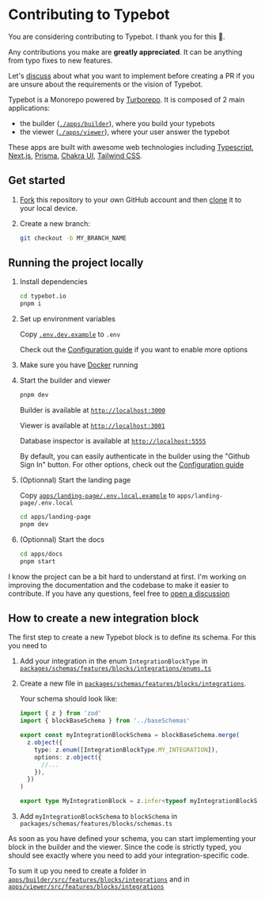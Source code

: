 # Contributing to Typebot

You are considering contributing to Typebot. I thank you for this 🙏.

Any contributions you make are **greatly appreciated**. It can be anything from typo fixes to new features.

Let's [discuss](https://github.com/baptisteArno/typebot.io/discussions/new) about what you want to implement before creating a PR if you are unsure about the requirements or the vision of Typebot.

Typebot is a Monorepo powered by [Turborepo](https://turborepo.org/). It is composed of 2 main applications:

- the builder ([`./apps/builder`](apps/builder)), where you build your typebots
- the viewer ([`./apps/viewer`](./apps/viewer)), where your user answer the typebot

These apps are built with awesome web technologies including [Typescript](https://www.typescriptlang.org/), [Next.js](https://nextjs.org/), [Prisma](https://www.prisma.io/), [Chakra UI](https://chakra-ui.com/), [Tailwind CSS](https://tailwindcss.com/).

## Get started

1. [Fork](https://help.github.com/articles/fork-a-repo/) this repository to your
   own GitHub account and then
   [clone](https://help.github.com/articles/cloning-a-repository/) it to your local device.

2. Create a new branch:

   ```sh
   git checkout -b MY_BRANCH_NAME
   ```

## Running the project locally

1. Install dependencies

   ```sh
   cd typebot.io
   pnpm i
   ```

2. Set up environment variables

   Copy [`.env.dev.example`](./.env.dev.example) to `.env`

   Check out the [Configuration guide](https://docs.typebot.io/self-hosting/configuration) if you want to enable more options

3. Make sure you have [Docker](https://docs.docker.com/compose/install/) running
4. Start the builder and viewer

   ```sh
   pnpm dev
   ```

   Builder is available at [`http://localhost:3000`](http://localhost:3000)

   Viewer is available at [`http://localhost:3001`](http://localhost:3001)

   Database inspector is available at [`http://localhost:5555`](http://localhost:5555)

   By default, you can easily authenticate in the builder using the "Github Sign In" button. For other options, check out the [Configuration guide](https://docs.typebot.io/self-hosting/configuration)

5. (Optionnal) Start the landing page

   Copy [`apps/landing-page/.env.local.example`](apps/landing-page/.env.local.example) to `apps/landing-page/.env.local`

   ```sh
   cd apps/landing-page
   pnpm dev
   ```

6. (Optionnal) Start the docs

   ```sh
   cd apps/docs
   pnpm start
   ```

I know the project can be a bit hard to understand at first. I'm working on improving the documentation and the codebase to make it easier to contribute. If you have any questions, feel free to [open a discussion](https://github.com/baptisteArno/typebot.io/discussions/new)

## How to create a new integration block

The first step to create a new Typebot block is to define its schema. For this you need to

1. Add your integration in the enum `IntegrationBlockType` in [`packages/schemas/features/blocks/integrations/enums.ts`](packages/schemas/features/blocks/integrations/enums.ts)
2. Create a new file in [`packages/schemas/features/blocks/integrations`](packages/schemas/features/blocks/integrations).

   Your schema should look like:

   ```ts
   import { z } from 'zod'
   import { blockBaseSchema } from '../baseSchemas'

   export const myIntegrationBlockSchema = blockBaseSchema.merge(
     z.object({
       type: z.enum([IntegrationBlockType.MY_INTEGRATION]),
       options: z.object({
         //...
       }),
     })
   )

   export type MyIntegrationBlock = z.infer<typeof myIntegrationBlockSchema>
   ```

3. Add `myIntegrationBlockSchema` to `blockSchema` in `packages/schemas/features/blocks/schemas.ts`

As soon as you have defined your schema, you can start implementing your block in the builder and the viewer.
Since the code is strictly typed, you should see exactly where you need to add your integration-specific code.

To sum it up you need to create a folder in [`apps/builder/src/features/blocks/integrations`](apps/builder/src/features/blocks/integrations) and in [`apps/viewer/src/features/blocks/integrations`](apps/viewer/src/features/blocks/integrations)
